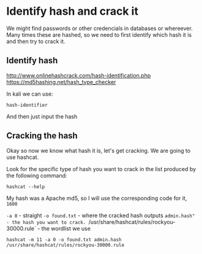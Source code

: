 # Identify hash and crack it

We might find passwords or other credencials in databases or whereever. Many times these are hashed, so we need to first identify which hash it is and then try to crack it.

## Identify hash

http://www.onlinehashcrack.com/hash-identification.php
https://md5hashing.net/hash_type_checker

In kali we can use:
```
hash-identifier 
```
And then just input the hash

## Cracking the hash

Okay so now we know what hash it is, let's get cracking. We are going to use hashcat.

Look for the specific type of hash you want to crack in the list produced by the following command:
```
hashcat --help
```

My hash was a Apache md5, so I will use the corresponding code for it, `1600`

`-a 0` - straight
`-o found.txt` - where the cracked hash outputs
`admin.hash" - the hash you want to crack.
`/usr/share/hashcat/rules/rockyou-30000.rule` - the wordlist we use

```
hashcat -m 11 -a 0 -o found.txt admin.hash /usr/share/hashcat/rules/rockyou-30000.rule
```